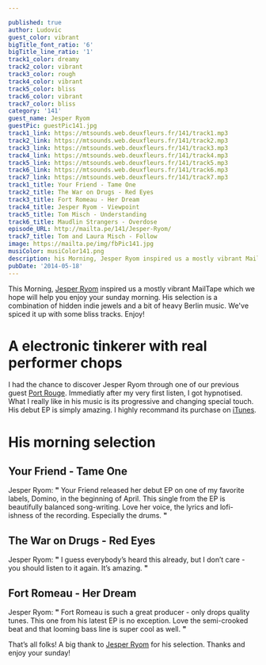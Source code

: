 ```yaml
---

published: true
author: Ludovic
guest_color: vibrant
bigTitle_font_ratio: '6'
bigTitle_line_ratio: '1'
track1_color: dreamy
track2_color: vibrant
track3_color: rough
track4_color: vibrant
track5_color: bliss
track6_color: vibrant
track7_color: bliss
category: '141'
guest_name: Jesper Ryom
guestPic: guestPic141.jpg
track1_link: https://mtsounds.web.deuxfleurs.fr/141/track1.mp3
track2_link: https://mtsounds.web.deuxfleurs.fr/141/track2.mp3
track3_link: https://mtsounds.web.deuxfleurs.fr/141/track3.mp3
track4_link: https://mtsounds.web.deuxfleurs.fr/141/track4.mp3
track5_link: https://mtsounds.web.deuxfleurs.fr/141/track5.mp3
track6_link: https://mtsounds.web.deuxfleurs.fr/141/track6.mp3
track7_link: https://mtsounds.web.deuxfleurs.fr/141/track7.mp3
track1_title: Your Friend - Tame One
track2_title: The War on Drugs - Red Eyes
track3_title: Fort Romeau - Her Dream
track4_title: Jesper Ryom - Viewpoint
track5_title: Tom Misch - Understanding
track6_title: Maudlin Strangers - Overdose
episode_URL: http://mailta.pe/141/Jesper-Ryom/
track7_title: Tom and Laura Misch - Follow
image: https://mailta.pe/img/fbPic141.jpg
musiColor: musiColor141.png
description: his Morning, Jesper Ryom inspired us a mostly vibrant MailTape which we hope will help you enjoy your sunday morning. His selection is a combination of hidden indie jewels and a bit of heavy Berlin music. We've spiced it up with some bliss tracks. Enjoy!
pubDate: '2014-05-18'
---
```



This Morning, [Jesper Ryom](https://www.facebook.com/jesperryommusic "Jesper Ryom's Facebook") inspired us a mostly vibrant MailTape which we hope will help you enjoy your sunday morning. His selection is a combination of hidden indie jewels and a bit of heavy Berlin music. We've spiced it up with some bliss tracks. Enjoy!

# A electronic tinkerer with real performer chops

I had the chance to discover Jesper Ryom through one of our previous guest [Port Rouge](http://mailta.pe/132/Port-Rouge/). Immediatly after my very first listen, I got hypnotised. What I really like in his music is its progressive and changing special touch. His debut EP is simply amazing. I highly recommand its purchase on [iTunes](https://itunes.apple.com/album/syvsover-ep/id645445493 "buy now!").

# His morning selection

## Your Friend - Tame One
Jesper Ryom: **"** Your Friend released her debut EP on one of my favorite labels, Domino, in the beginning of April. This single from the EP is beautifully balanced song-writing. Love her voice, the lyrics and lofi-ishness of the recording. Especially the drums. **"** 

## The War on Drugs - Red Eyes
Jesper Ryom: **"** I guess everybody’s heard this already, but I don’t care - you should listen to it again. It’s amazing. **"** 

## Fort Romeau - Her Dream
Jesper Ryom: **"** Fort Romeau is such a great producer - only drops quality tunes. This one from his latest EP is no exception. Love the semi-crooked beat and that looming bass line is super cool as well. **"** 


That’s all folks! A big thank to [Jesper Ryom](https://www.facebook.com/jesperryommusic "Jesper Ryom's Facebook") for his selection. Thanks and enjoy your sunday!
